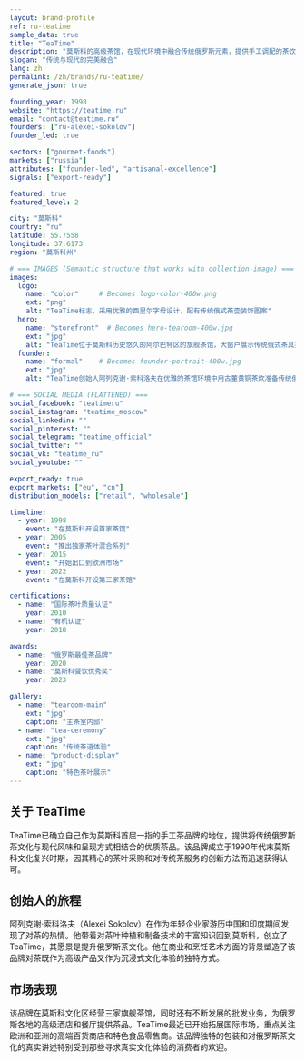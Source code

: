 ```yaml
---
layout: brand-profile
ref: ru-teatime
sample_data: true
title: "TeaTime"
description: "莫斯科的高级茶馆，在现代环境中融合传统俄罗斯元素，提供手工调配的茶饮和独特的茶道体验。"
slogan: "传统与现代的完美融合"
lang: zh
permalink: /zh/brands/ru-teatime/
generate_json: true

founding_year: 1998
website: "https://teatime.ru"
email: "contact@teatime.ru"
founders: ["ru-alexei-sokolov"]
founder_led: true

sectors: ["gourmet-foods"]
markets: ["russia"]
attributes: ["founder-led", "artisanal-excellence"]
signals: ["export-ready"]

featured: true
featured_level: 2

city: "莫斯科"
country: "ru"
latitude: 55.7558
longitude: 37.6173
region: "莫斯科州"

# === IMAGES (Semantic structure that works with collection-image) ===
images:
  logo:
    name: "color"     # Becomes logo-color-400w.png
    ext: "png"
    alt: "TeaTime标志，采用优雅的西里尔字母设计，配有传统俄式茶壶装饰图案"
  hero:
    name: "storefront"  # Becomes hero-tearoom-400w.jpg
    ext: "jpg"
    alt: "TeaTime位于莫斯科历史悠久的阿尔巴特区的旗舰茶馆，大窗户展示传统俄式茶具摆设和温馨的环境照明"
  founder:
    name: "formal"    # Becomes founder-portrait-400w.jpg
    ext: "jpg"
    alt: "TeaTime创始人阿列克谢·索科洛夫在优雅的茶馆环境中用古董黄铜茶炊准备传统俄式茶道"

# === SOCIAL MEDIA (FLATTENED) ===
social_facebook: "teatimeru"
social_instagram: "teatime_moscow"
social_linkedin: ""
social_pinterest: ""
social_telegram: "teatime_official"
social_twitter: ""
social_vk: "teatime_ru"
social_youtube: ""

export_ready: true
export_markets: ["eu", "cn"]
distribution_models: ["retail", "wholesale"]

timeline:
  - year: 1998
    event: "在莫斯科开设首家茶馆"
  - year: 2005
    event: "推出独家茶叶混合系列"
  - year: 2015
    event: "开始出口到欧洲市场"
  - year: 2022
    event: "在莫斯科开设第三家茶馆"

certifications:
  - name: "国际茶叶质量认证"
    year: 2010
  - name: "有机认证"
    year: 2018

awards:
  - name: "俄罗斯最佳茶品牌"
    year: 2020
  - name: "莫斯科餐饮优秀奖"
    year: 2023

gallery:
  - name: "tearoom-main"
    ext: "jpg"
    caption: "主茶室内部"
  - name: "tea-ceremony"
    ext: "jpg"
    caption: "传统茶道体验"
  - name: "product-display"
    ext: "jpg"
    caption: "特色茶叶展示"
---
```


## 关于 TeaTime

TeaTime已确立自己作为莫斯科首屈一指的手工茶品牌的地位，提供将传统俄罗斯茶文化与现代风味和呈现方式相结合的优质茶品。该品牌成立于1990年代末莫斯科文化复兴时期，因其精心的茶叶采购和对传统茶服务的创新方法而迅速获得认可。

## 创始人的旅程

阿列克谢·索科洛夫（Alexei Sokolov）在作为年轻企业家游历中国和印度期间发现了对茶的热情。他带着对茶叶种植和制备技术的丰富知识回到莫斯科，创立了TeaTime，其愿景是提升俄罗斯茶文化。他在商业和烹饪艺术方面的背景塑造了该品牌对茶既作为高级产品又作为沉浸式文化体验的独特方式。

## 市场表现

该品牌在莫斯科文化区经营三家旗舰茶馆，同时还有不断发展的批发业务，为俄罗斯各地的高级酒店和餐厅提供茶品。TeaTime最近已开始拓展国际市场，重点关注欧洲和亚洲的高端百货商店和特色食品零售商。该品牌独特的包装和对俄罗斯茶文化的真实讲述特别受到那些寻求真实文化体验的消费者的欢迎。
